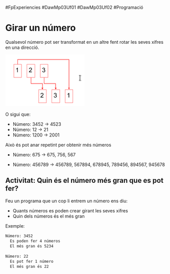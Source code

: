 #FpExperiencies #DawMp03Uf01 #DawMp03Uf02 #Programació

Girar un número
=======================

Qualsevol número pot ser transformat en un altre fent rotar les seves xifres en una direcció.

![Roda número](imatges/roda.png)

O sigui que: 

* Número: 3452 →  4523
* Número: 12 →  21
* Número: 1200 →  2001

Això és pot anar repetint per obtenir més números

* Número: 675 →  675, 756, 567

* Número: 456789 → 456789, 567894, 678945, 789456, 894567, 945678


Activitat: Quin és el número més gran que es pot fer?
--------------------------------------------- 

Feu un programa que un cop li entrem un número ens diu:

* Quants números es poden crear girant les seves xifres
* Quin dels números és el més gran


Exemple: 

    Número: 3452 
      Es poden fer 4 números
      El més gran és 5234

    Número: 22
      Es pot fer 1 número
      El més gran és 22



